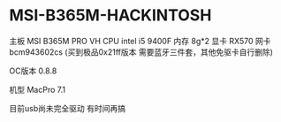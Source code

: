 # MSI-B365M-HACKINTOSH


主板 MSI B365M PRO VH
CPU intel i5 9400F
内存 8g*2
显卡 RX570
网卡 bcm943602cs (买到极品0x21ff版本 需要蓝牙三件套，其他免驱卡自行删除)

OC版本 0.8.8

机型 MacPro 7.1


目前usb尚未完全驱动 有时间再搞




